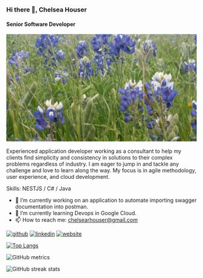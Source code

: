 ### Hi there 👋, Chelsea Houser
#### Senior Software Developer
![Senior Software Developer](banner.jpg)

Experienced application developer working as a consultant to help my clients find simplicity and consistency in solutions to their complex problems regardless of industry. I am eager to jump in and tackle any challenge and love to learn along the way. My focus is in agile methodology, user experience, and cloud development.

Skills: NESTJS / C# / Java

- 🔭 I’m currently working on an application to automate importing swagger documentation into postman. 
- 🌱 I’m currently learning Devops in Google Cloud. 
- 📫 How to reach me: chelsearhouser@gmail.com 


[<img src='https://cdn.jsdelivr.net/npm/simple-icons@3.0.1/icons/github.svg' alt='github' height='40'>](https://github.com/https://github.com/chelseahouser)  [<img src='https://cdn.jsdelivr.net/npm/simple-icons@3.0.1/icons/linkedin.svg' alt='linkedin' height='40'>](https://www.linkedin.com/in/www.linkedin.com/in/chelsea-houser/)  [<img src='https://cdn.jsdelivr.net/npm/simple-icons@3.0.1/icons/icloud.svg' alt='website' height='40'>](https://chelseahouser.com/)  

[![Top Langs](https://github-readme-stats.vercel.app/api/top-langs/?username=https://github.com/chelseahouser)](https://github.com/anuraghazra/github-readme-stats)

![GitHub metrics](https://metrics.lecoq.io/https://github.com/chelseahouser)  

![GitHub streak stats](https://github-readme-streak-stats.herokuapp.com/?user=https://github.com/chelseahouser)  

